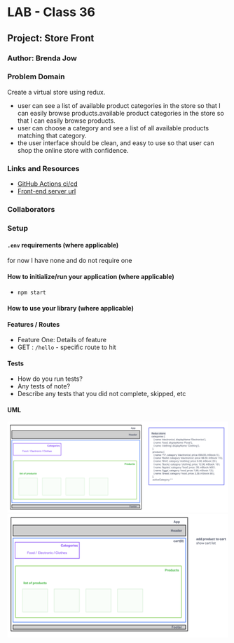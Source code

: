 # LAB - Class 36

## Project: Store Front

### Author: Brenda Jow

### Problem Domain  

Create a virtual store using redux.

- user can see a list of available product categories in the store so that I can easily browse products.available product categories in the store so that I can easily browse products.
- user can choose a category and see a list of all available products matching that category.
- the  user interface should be clean, and easy to use so that user can shop the online store with confidence.

### Links and Resources

- [GitHub Actions ci/cd](https://github.com/brenda70904/storefront/actions)
- [Front-end server url]()

### Collaborators

### Setup

#### `.env` requirements (where applicable)

for now I have none and do not require one


#### How to initialize/run your application (where applicable)

- `npm start`

#### How to use your library (where applicable)

#### Features / Routes

- Feature One: Details of feature
- GET : `/hello` - specific route to hit

#### Tests

- How do you run tests?
- Any tests of note?
- Describe any tests that you did not complete, skipped, etc

#### UML

![class-36](./assets/class-36.png)
![class-37](./assets/class-37.png)